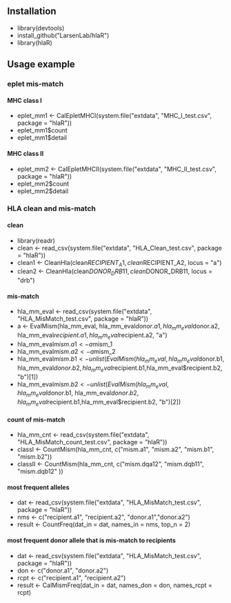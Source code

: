 ## Installation
* library(devtools)   
* install_github("LarsenLab/hlaR")
* library(hlaR) 

## Usage example
### eplet mis-match
#### MHC class I
* eplet_mm1 <- CalEpletMHCI(system.file("extdata", "MHC_I_test.csv", package = "hlaR"))
* eplet_mm1$count  
* eplet_mm1$detail
#### MHC class II
* eplet_mm2 <- CalEpletMHCII(system.file("extdata", "MHC_II_test.csv", package = "hlaR"))
* eplet_mm2$count  
* eplet_mm2$detail

### HLA clean and mis-match
#### clean
* library(readr)
* clean <- read_csv(system.file("extdata", "HLA_Clean_test.csv", package = "hlaR"))
* clean1 <- CleanHla(clean$RECIPIENT_A1, clean$RECIPIENT_A2, locus = "a")
* clean2 <- CleanHla(clean$DONOR_DRB11, clean$DONOR_DRB11, locus = "drb")
#### mis-match
* hla_mm_eval <- read_csv(system.file("extdata", "HLA_MisMatch_test.csv", package = "hlaR"))
* a <- EvalMism(hla_mm_eval, hla_mm_eval$donor.a1, hla_mm_eval$donor.a2, hla_mm_eval$recipient.a1, hla_mm_eval$recipient.a2, "a")
* hla_mm_eval$mism.a1 <- a$mism_1
* hla_mm_eval$mism.a2 <- a$mism_2
* hla_mm_eval$mism.b1 <- unlist(EvalMism(hla_mm_eval, hla_mm_eval$donor.b1, hla_mm_eval$donor.b2, hla_mm_eval$recipient.b1,hla_mm_eval$recipient.b2, "b")[1])
* hla_mm_eval$mism.b2 <- unlist(EvalMism(hla_mm_eval, hla_mm_eval$donor.b1, hla_mm_eval$donor.b2, hla_mm_eval$recipient.b1,hla_mm_eval$recipient.b2, "b")[2])
#### count of mis-match
* hla_mm_cnt <- read_csv(system.file("extdata", "HLA_MisMatch_count_test.csv", package = "hlaR"))
* classI <- CountMism(hla_mm_cnt, c("mism.a1", "mism.a2", "mism.b1", "mism.b2"))
* classII <- CountMism(hla_mm_cnt, c("mism.dqa12", "mism.dqb11", "mism.dqb12"  ))
#### most frequent alleles
* dat <- read_csv(system.file("extdata", "HLA_MisMatch_test.csv", package = "hlaR"))
* nms <- c("recipient.a1", "recipient.a2", "donor.a1","donor.a2")
* result <- CountFreq(dat_in = dat, names_in = nms, top_n = 2)
#### most frequent donor allele that is mis-match to recipients
* dat <- read_csv(system.file("extdata", "HLA_MisMatch_test.csv", package = "hlaR"))
* don <- c("donor.a1", "donor.a2")
* rcpt <- c("recipient.a1", "recipient.a2")
* result <- CalMismFreq(dat_in = dat, names_don = don, names_rcpt = rcpt) 

